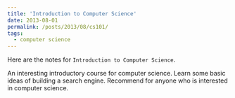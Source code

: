 ```yaml
---
title: 'Introduction to Computer Science'
date: 2013-08-01
permalink: /posts/2013/08/cs101/
tags:
  - computer science
---
```


Here are the notes for `Introduction to Computer Science`.

An interesting introductory course for computer science. Learn some basic ideas of building a search engine. Recommend for anyone who is interested in computer science. 










